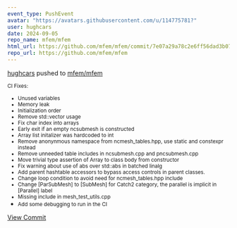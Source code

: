 ```yaml
---
event_type: PushEvent
avatar: "https://avatars.githubusercontent.com/u/114775781?"
user: hughcars
date: 2024-09-05
repo_name: mfem/mfem
html_url: https://github.com/mfem/mfem/commit/7e07a29a78c2e6ff56dad3b077f0779fb2f6700b
repo_url: https://github.com/mfem/mfem
---
```


<a href='https://github.com/hughcars' target='_blank'>hughcars</a> pushed to <a href='https://github.com/mfem/mfem' target='_blank'>mfem/mfem</a>

<small>CI Fixes:

- Unused variables
- Memory leak
- Initialization order
- Remove std::vector usage
- Fix char index into arrays
- Early exit if an empty ncsubmesh is constructed
- Array list initalizer was hardcoded to int
- Remove anonynmous namespace from ncmesh_tables.hpp, use static and
  constexpr instead
- Remove unneeded table includes in ncsubmesh.cpp and pncsubmesh.cpp
- Move trivial type assertion of Array to class body from constructor
- Fix warning about use of abs over std::abs in batched linalg
- Add parent hashtable accessors to bypass access controls in parent
  classes.
- Change loop condition to avoid need for ncmesh_tables.hpp include
- Change [ParSubMesh] to [SubMesh] for Catch2 category, the parallel
  is implicit in [Parallel] label
- Missing include in mesh_test_utils.cpp
- Add some debugging to run in the CI</small>

<a href='https://github.com/mfem/mfem/commit/7e07a29a78c2e6ff56dad3b077f0779fb2f6700b' target='_blank'>View Commit</a>